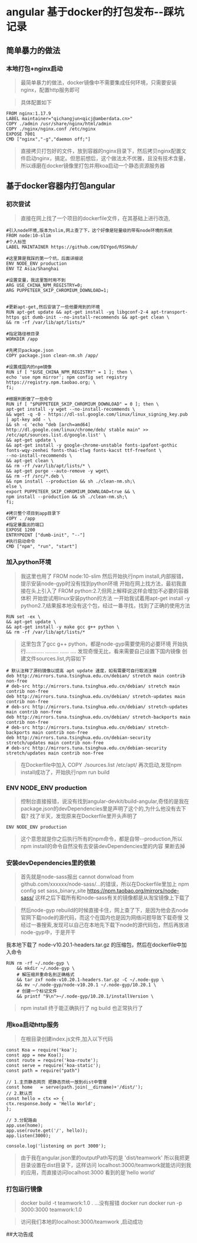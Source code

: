 # angular 基于docker的打包发布--踩坑记录

## 简单暴力的做法

### 本地打包+nginx启动

> 最简单暴力的做法，docker镜像中不需要集成任何环境，只需要安装nginx，配置http服务即可

> 具体配置如下

    FROM nginx:1.17.9
    LABEL maintainer="qichangjun<qicj@amberdata.cn>"
    COPY ./admin /usr/share/nginx/html/admin
    COPY ./nginx/nginx.conf /etc/nginx
    EXPOSE 7001
    CMD ["nginx","-g","daemon off;"]
    
> 直接拷贝打包好的文件，放到容器的nginx目录下，然后拷贝nginx配置文件启动nginx，搞定。但思前想后，这个做法太不优雅，且没有技术含量，所以琢磨在docker镜像里打包并用koa启动一个静态资源服务器

## 基于docker容器内打包angular

### 初次尝试

> 直接在网上找了一个项目的dockerfile文件，在其基础上进行改造,


    #引入node环境,版本为slim,网上查了下，这个好像是轻量级的带有node环境的系统
    FROM node:10-slim
    #个人标签
    LABEL MAINTAINER https://github.com/DIYgod/RSSHub/

    #这里算是我踩的第一个坑，后面详细说
    ENV NODE_ENV production
    ENV TZ Asia/Shanghai

    #设置变量，我这里暂时用不到
    ARG USE_CHINA_NPM_REGISTRY=0;
    ARG PUPPETEER_SKIP_CHROMIUM_DOWNLOAD=1;

    
    #更新apt-get,然后安装了一些他要用到的环境
    RUN apt-get update && apt-get install -yq libgconf-2-4 apt-transport-https git dumb-init --no-install-recommends && apt-get clean \
    && rm -rf /var/lib/apt/lists/*

    #指定路径根目录
    WORKDIR /app

    #先拷贝package.json
    COPY package.json clean-nm.sh /app/

    #设置成国内的npm镜像
    RUN if [ "$USE_CHINA_NPM_REGISTRY" = 1 ]; then \
    echo 'use npm mirror'; npm config set registry https://registry.npm.taobao.org; \
    fi;

    #根据判断做了一些命令
    RUN if [ "$PUPPETEER_SKIP_CHROMIUM_DOWNLOAD" = 0 ]; then \
    apt-get install -y wget --no-install-recommends \
    && wget -q -O - https://dl-ssl.google.com/linux/linux_signing_key.pub | apt-key add - \
    && sh -c 'echo "deb [arch=amd64] http://dl.google.com/linux/chrome/deb/ stable main" >> /etc/apt/sources.list.d/google.list' \
    && apt-get update \
    && apt-get install -y google-chrome-unstable fonts-ipafont-gothic fonts-wqy-zenhei fonts-thai-tlwg fonts-kacst ttf-freefont \
    --no-install-recommends \
    && apt-get clean \
    && rm -rf /var/lib/apt/lists/* \
    && apt-get purge --auto-remove -y wget\
    && rm -rf /src/*.deb \
    && npm install --production && sh ./clean-nm.sh;\
    else \
    export PUPPETEER_SKIP_CHROMIUM_DOWNLOAD=true && \
    npm install --production && sh ./clean-nm.sh;\
    fi;

    #拷贝整个项目到app目录下
    COPY . /app
    #指定暴露出的端口
    EXPOSE 1200
    ENTRYPOINT ["dumb-init", "--"]
    #执行启动命令
    CMD ["npm", "run", "start"]

### 加入python环境

> 我这里也用了 FROM node:10-slim
> 然后开始执行npm install,内部报错，提示安装node-gyp时没有找到python环境
> 开始在网上找方法，最初我直接在头上引入了 FROM python:2.7,但网上解释说这样会增加不必要的容器体积
> 开始尝试用linux安装python的方法
> 一开始我试着用apt-get install -y python2.7,结果报本地没有这个包，经过一番寻找，找到了正确的使用方法
>
    RUN set -ex \
    && apt-get update \
    && apt-get install -y make gcc g++ python \
    && rm -rf /var/lib/apt/lists/*   

> 这里包含了gcc g++ python，都是node-gyp需要使用的必要环境
> 开始执行............
> .........
> ......
> ....
> 发现奇慢无比，看来需要自己设置下国内镜像
> 创建文件sources.list,内容如下

    # 默认注释了源码镜像以提高 apt update 速度，如有需要可自行取消注释
    deb http://mirrors.tuna.tsinghua.edu.cn/debian/ stretch main contrib non-free
    # deb-src http://mirrors.tuna.tsinghua.edu.cn/debian/ stretch main contrib non-free
    deb http://mirrors.tuna.tsinghua.edu.cn/debian/ stretch-updates main contrib non-free
    # deb-src http://mirrors.tuna.tsinghua.edu.cn/debian/ stretch-updates main contrib non-free
    deb http://mirrors.tuna.tsinghua.edu.cn/debian/ stretch-backports main contrib non-free
    # deb-src http://mirrors.tuna.tsinghua.edu.cn/debian/ stretch-backports main contrib non-free
    deb http://mirrors.tuna.tsinghua.edu.cn/debian-security stretch/updates main contrib non-free
    # deb-src http://mirrors.tuna.tsinghua.edu.cn/debian-security stretch/updates main contrib non-free

> 在Dockerfile中加入 COPY ./sources.list /etc/apt/
> 再次启动,发现npm install成功了，开始执行npm run build


###  ENV NODE_ENV production

> 控制台直接报错，说没有找到angular-devkit/build-angular,奇怪的是我在package.json的devDependencies里是声明了这个的,为什么他没有去下载?
> 找了半天，发现原来在Dockerfile里开头声明了

    ENV NODE_ENV production

> 这个意思就是你之后执行所有的npm命令，都是自带--production,所以npm install的命令自然没有去安装devDependencies里的内容
> 果断去掉

### 安装devDependencies里的依赖

> 首先就是node-sass报出 cannot donwload from github.com/xxxxxx/node-sass/...的错误，所以在Dockerfile里加上 npm config set sass_binary_site https://npm.taobao.org/mirrors/node-sass/
> 这样之后下载所有和node-sass有关的镜像都是从淘宝镜像上下载了

> 然后node-gyp rebuild的时候直接卡住，网上查了下，是因为他会去node官网下载node的源代码，而这个在国内也是因为网络问题导致下载奇慢
> 又经过一番搜索,发现可以自己在本地先下载下node的源代码包，然后再放进node-gyp中，于是开干

我本地下载了 node-v10.20.1-headers.tar.gz 的压缩包，然后在dockerfile中加入命令 


    RUN rm -rf ~/.node-gyp \
        && mkdir ~/.node-gyp \
        # 解压缩并重命名到正确格式
        && tar zxf node-v10.20.1-headers.tar.gz -C ~/.node-gyp \
        && mv ~/.node-gyp/node-v10.20.1 ~/.node-gyp/10.20.1 \
        # 创建一个标记文件
        && printf "9\n">~/.node-gyp/10.20.1/installVersion \

> npm install 终于能正确执行了
> ng build 也正常执行了

### 用koa启动http服务
> 在根目录创建index.js文件,加入以下代码

    const Koa = require('koa');
    const app = new Koa();
    const route = require('koa-route');
    const serve = require('koa-static');
    const path = require("path")

    // 1.主页静态网页 把静态页统一放到dist中管理
    const home   = serve(path.join(__dirname)+'/dist/');
    // 2.默认页
    const hello = ctx => {
    ctx.response.body = 'Hello World';
    };

    // 3.分配路由
    app.use(home); 
    app.use(route.get('/', hello));
    app.listen(3000);

    console.log('listening on port 3000');

> 由于我在angular.json里的outputPath写的是 'dist/teamwork'
> 所以我把更目录设置在dist目录下，这样访问 localhost:3000/teamwork就能访问到我的应用，而直接访问localhost:3000 看到的是'hello world'

### 打包运行镜像

> docker build -t teamwork:1.0 .
> ...没有报错
> docker run docker run -p 3000:3000 teamwork:1.0

> 访问我们本地的localhost:3000/teamwork ,启动成功

##大功告成